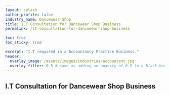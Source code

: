 ```yaml
---
layout: splash 
author_profile: false 
industry_name: Dancewear Shop
title: I.T Consultation for Dancewear Shop Business
permalink: /it-consultation-for-dancewear-shop-business

toc: true
toc_sticky: true

excerpt: "I.T required in a Accountancy Practice Business."
header:
  overlay_image: /assets/images/industries/accountant.jpg
  overlay_filter: 0.5 # same as adding an opacity of 0.5 to a black background
---
```


## I.T Consultation for Dancewear Shop Business